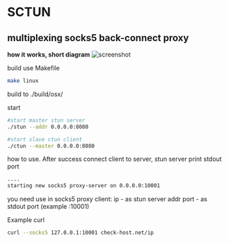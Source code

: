 # SCTUN
## multiplexing socks5 back-connect proxy

**how it works, short diagram**
![screenshot](https://sun9-3.userapi.com/c813024/v813024343/93922/wqX4dZxtF1Y.jpg)


build use Makefile
````bash
make linux
````
build to ./build/osx/

start
````bash
#start master stun server
./stun --addr 0.0.0.0:8080

#start slave ctun client
./ctun --master 0.0.0.0:8080
````

how to use. 
After success connect client to server, stun server print stdout port
````bash 
....
starting new socks5 proxy-server on 0.0.0.0:10001
````
you need use in socks5 proxy client:
ip - as stun server addr 
port - as stdout port (example :10001) 

Example curl
````bash
curl --socks5 127.0.0.1:10001 check-host.net/ip
````

